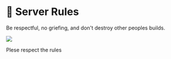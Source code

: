 # 📝 Server Rules

Be respectful, no griefing, and don't destroy other peoples builds.

![](images/baxtersHouse.png)

Plese respect the rules

